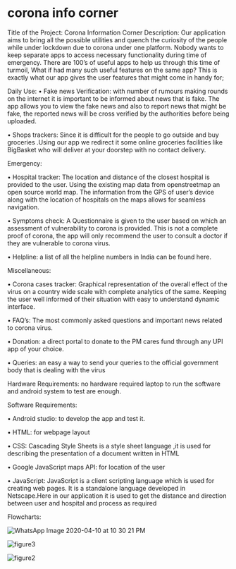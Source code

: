 # corona info corner
Title of the Project: Corona Information Corner
Description: Our application aims to bring all the possible utilities and quench the curiosity of the people while under lockdown due to corona under one platform. 
Nobody wants to keep separate apps to access necessary functionality during time of emergency. There are 100’s of useful apps to help us through this time of turmoil,
What if had many such useful features on the same app? This is exactly what our app gives the user features that might come in handy for;



Daily Use:
•	Fake news Verification:   with number of rumours making rounds on the internet it is important to be informed about news that is fake. The app allows you to view the fake news 
                             and also to report news that might be fake, the reported news  will be cross verified by the authorities before being uploaded.
                            
•	Shops trackers:  Since it is difficult for the people to go outside and buy groceries .Using our app we redirect it some online groceries facilities like BigBasket who will deliver
                    at your doorstep with no contact delivery.



Emergency:

•	Hospital tracker: The location and distance of the closest hospital is provided to the user. Using the existing map data from openstreetmap an open source world map. 
                 The information from the GPS of user’s device along with the location of hospitals on the maps allows for seamless navigation. 

•	Symptoms check: A Questionnaire is given to the user based on which an assessment of vulnerability to corona is provided. This is not a complete proof of corona,
                   the app will only recommend the user to consult a doctor if they are vulnerable to corona virus.  

•	Helpline: a list of all the helpline numbers in India can be found here.



Miscellaneous:
 
•	Corona cases tracker: Graphical representation of the overall effect of the virus on a country wide scale with complete analytics of the same.
                        Keeping the user well informed of their situation with easy to understand dynamic interface.
                        
•	FAQ’s:    The most commonly asked questions and important news related to corona virus.

•	Donation:  a direct portal to donate to the PM cares fund through any UPI app of your choice.

•	Queries: an easy a way to send your queries to the official government body that is dealing with the virus


Hardware Requirements: no hardware required laptop to run the software and android system to test are enough.


Software Requirements: 

•	Android studio: to develop the app and test it.

•	HTML: for webpage layout

•	CSS: Cascading Style Sheets is a style sheet language ,it is used for describing the presentation of a document written in HTML

•	Google JavaScript maps API: for location of the user

•	JavaScript: JavaScript is a client scripting language which is used for creating web pages.
              It is a standalone language developed in Netscape.Here in our application it is used to get the distance and direction between user and hospital and process as required
              
Flowcharts:

![WhatsApp Image 2020-04-10 at 10 30 21 PM](https://user-images.githubusercontent.com/59434228/79008396-f1bad000-7b7a-11ea-9d4f-55959a7e8a3e.jpeg)

![figure3](https://user-images.githubusercontent.com/59434228/79005071-b7016980-7b73-11ea-9e12-cae0d4b64501.jpeg)


![figure2](https://user-images.githubusercontent.com/59434228/79004970-7c97cc80-7b73-11ea-8541-e579d03c65eb.jpeg)
